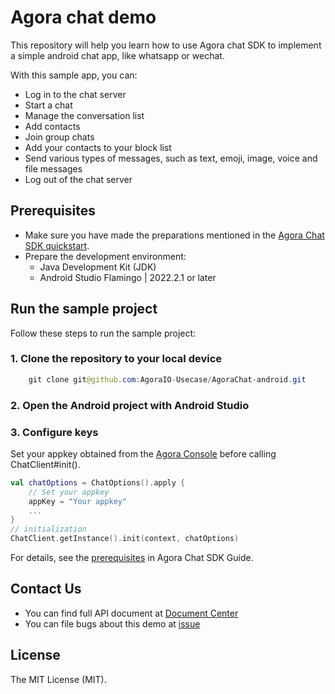 # Agora chat demo

This repository will help you learn how to use Agora chat SDK to implement a simple android chat app, like whatsapp or wechat.

With this sample app, you can:

- Log in to the chat server
- Start a chat
- Manage the conversation list
- Add contacts
- Join group chats
- Add your contacts to your block list
- Send various types of messages, such as text, emoji, image, voice and file messages
- Log out of the chat server

## Prerequisites

- Make sure you have made the preparations mentioned in the [Agora Chat SDK quickstart](https://docs.agora.io/en/agora-chat/get-started/get-started-sdk?platform=android).
- Prepare the development environment:
  - Java Development Kit (JDK)
  - Android Studio Flamingo | 2022.2.1 or later

## Run the sample project

Follow these steps to run the sample project:

### 1. Clone the repository to your local device

```java
    git clone git@github.com:AgoraIO-Usecase/AgoraChat-android.git
```

### 2. Open the Android project with Android Studio

### 3. Configure keys

Set your appkey obtained from the [Agora Console](https://console.agora.io/) before calling ChatClient#init().

```kotlin
val chatOptions = ChatOptions().apply {
    // Set your appkey
    appKey = "Your appkey"
    ...
}
// initialization
ChatClient.getInstance().init(context, chatOptions)
```

For details, see the [prerequisites](https://docs.agora.io/en/agora-chat/get-started/get-started-sdk?platform=android) in Agora Chat SDK Guide.

## Contact Us

- You can find full API document at [Document Center](https://docs.agora.io/en/agora-chat/overview/product-overview?platform=android)
- You can file bugs about this demo at [issue](https://github.com/AgoraIO-Usecase/AgoraChat-android/issues)

## License

The MIT License (MIT).

